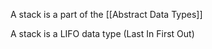 
A stack is a part of the  [[Abstract Data Types]]

A stack is a LIFO data type (Last In First Out)

